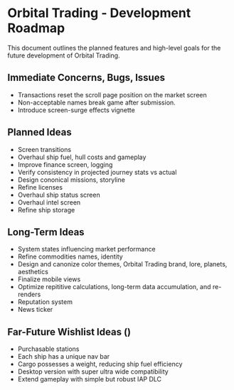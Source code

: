# Orbital Trading - Development Roadmap
This document outlines the planned features and high-level goals for the future development of Orbital Trading.

## Immediate Concerns, Bugs, Issues
- Transactions reset the scroll page position on the market screen
- Non-acceptable names break game after submission.
- Introduce screen-surge effects vignette


## Planned Ideas
- Screen transitions
- Overhaul ship fuel, hull costs and gameplay
- Improve finance screen, logging
- Verify consistency in projected journey stats vs actual
- Design cononical missions, storyline
- Refine licenses
- Overhaul ship status screen
- Overhaul intel screen
- Refine ship storage


## Long-Term Ideas
- System states influencing market performance
- Refine commodities names, identity
- Design and canonize color themes, Orbital Trading brand, lore, planets, aesthetics
- Finalize mobile views
- Optimize repititive calculations, long-term data accumulation, and re-renders
- Reputation system
- News ticker


## Far-Future Wishlist Ideas ()
- Purchasable stations
- Each ship has a unique nav bar
- Cargo possesses a weight, reducing ship fuel efficiency
- Desktop version with super ultra wide compatibility
- Extend gameplay with simple but robust IAP DLC